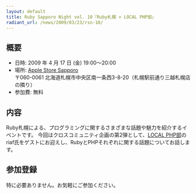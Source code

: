 ```yaml
---
layout: default
title: Ruby Sapporo Night vol. 10『Ruby札幌 × LOCAL PHP部』
radiant_url: /news/2009/03/23/rsn-10/
---
```

## 概要

- 日時: 2009 年 4 月 17 日 (金) 19:00〜20:00
- 場所: [Apple Store Sapporo](http://www.apple.com/jp/retail/sapporo/map/) <br/>〒060-0061 北海道札幌市中央区南一条西3-8-20（札幌駅前通り三越札幌店の隣り）
- 参加費: 無料

## 内容

Ruby札幌による、プログラミングに関するさまざまな話題や魅力を紹介するイベントです。 今回はクロスコミュニティ企画の第2弾として、[LOCAL PHP部](http://php.local.gr.jp/)のriaf氏をゲストにお迎えし、RubyとPHPそれぞれに関する話題についてお話します。

## 参加登録

特に必要ありません。お気軽にご参加ください。
